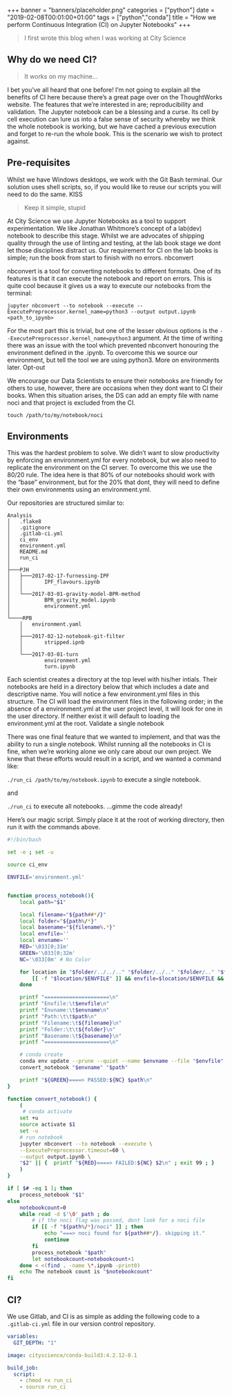 +++
banner = "banners/placeholder.png"
categories = ["python"]
date = "2019-02-08T00:01:00+01:00"
tags = ["python","conda"]
title = "How we perform Continuous Integration (CI) on Jupyter Notebooks"
+++

> I first wrote this blog when I was working at City Science


## Why do we need CI?

> It works on my machine…

I bet you’ve all heard that one before! I’m not going to explain all the benefits of CI here because there’s a great page over on the ThoughtWorks website. The features that we’re interested in are; reproducibility and validation. The Jupyter notebook can be a blessing and a curse. Its cell by cell execution can lure us into a false sense of security whereby we think the whole notebook is working, but we have cached a previous execution and forget to re-run the whole book. This is the scenario we wish to protect against.

## Pre-requisites

Whilst we have Windows desktops, we work with the Git Bash terminal. Our solution uses shell scripts, so, if you would like to reuse our scripts you will need to do the same.
KISS

> Keep it simple, stupid

At City Science we use Jupyter Notebooks as a tool to support experimentation. We like Jonathan Whitmore’s concept of a lab(dev) notebook to describe this stage. Whilst we are advocates of shipping quality through the use of linting and testing, at the lab book stage we dont let those disciplines distract us. Our requirement for CI on the lab books is simple; run the book from start to finish with no errors.
nbconvert

nbconvert is a tool for converting notebooks to different formats. One of its features is that it can execute the notebook and report on errors. This is quite cool because it gives us a way to execute our notebooks from the terminal:

`jupyter nbconvert --to notebook --execute --ExecutePreprocessor.kernel_name=python3 --output output.ipynb <path_to_ipynb>`

For the most part this is trivial, but one of the lesser obvious options is the `--ExecutePreprocessor.kernel_name=python3` argument. At the time of writing there was an issue with the tool which prevented nbconvert honouring the environment defined in the .ipynb. To overcome this we source our environment, but tell the tool we are using python3. More on environments later.
Opt-out

We encourage our Data Scientists to ensure their notebooks are friendly for others to use, however, there are occasions when they dont want to CI their books. When this situation arises, the DS can add an empty file with name noci and that project is excluded from the CI.

`touch /path/to/my/notebook/noci`

## Environments

This was the hardest problem to solve. We didn’t want to slow productivity by enforcing an environment.yml for every notebook, but we also need to replicate the environment on the CI server. To overcome this we use the 80/20 rule. The idea here is that 80% of our notebooks should work with the “base” environment, but for the 20% that dont, they will need to define their own environments using an environment.yml.

Our repositories are structured similar to:
```
Analysis
│   .flake8
│   .gitignore
│   .gitlab-ci.yml
│   ci_env
│   environment.yml
│   README.md
│   run_ci
│
├───PJH
│   ├───2017-02-17-furnessing-IPF
│   │       IPF_flavours.ipynb
│   │
│   └───2017-03-01-gravity-model-BPR-method
│           BPR_gravity_model.ipynb
│           environment.yml
│
└────RPB
    │   environment.yaml
    │
    ├───2017-02-12-notebook-git-filter
    │       stripped.ipnb
    │
    └───2017-03-01-turn
            environment.yml
            turn.ipynb
```
Each scientist creates a directory at the top level with his/her intials. Their notebooks are held in a directory below that which includes a date and descriptive name. You will notice a few environment.yml files in this structure. The CI will load the environment files in the following order; in the absence of a environment.yml at the user project level, it will look for one in the user directory. If neither exist it will default to loading the environment.yml at the root.
Validate a single notebook

There was one final feature that we wanted to implement, and that was the ability to run a single notebook. Whilst running all the notebooks in CI is fine, when we’re working alone we only care about our own project. We knew that these efforts would result in a script, and we wanted a command like:

`./run_ci /path/to/my/notebook.ipynb` to execute a single notebook.

and

`./run_ci` to execute all notebooks.
…gimme the code already!

Here’s our magic script. Simply place it at the root of working directory, then run it with the commands above.
```bash
#!/bin/bash

set -e ; set -u

source ci_env

ENVFILE='environment.yml'


function process_notebook(){
    local path="$1"

    local filename="${path##*/}"
    local folder="${path%/*}"
    local basename="${filename%.*}"
    local envfile=''
    local envname=''
    RED='\033[0;31m'
    GREEN='\033[0;32m'
    NC='\033[0m' # No Color    

    for location in "$folder/../../.." "$folder/../.." "$folder/.." "$folder" ; do
        [[ -f "$location/$ENVFILE" ]] && envfile=$location/$ENVFILE && envname=$(stat --format '%i' $location/$ENVFILE)
    done

    printf "=====================\n"
    printf "Envfile:\t$envfile\n"
    printf "Envname:\t$envname\n"
    printf "Path:\t\t$path\n"
    printf "Filename:\t${filename}\n"
    printf "Folder:\t\t${folder}\n"
    printf "Basename:\t${basename}\n"
    printf "=====================\n"

    # conda create
    conda env update --prune --quiet --name $envname --file "$envfile"
    convert_notebook "$envname" "$path"

    printf "${GREEN}====> PASSED:${NC} $path\n"
}

function convert_notebook() {
    (
     # conda activate
    set +u
    source activate $1
    set -u
    # run notebook
    jupyter nbconvert --to notebook --execute \
    --ExecutePreprocessor.timeout=60 \
    --output output.ipynb \
    "$2" || {  printf "${RED}====> FAILED:${NC} $2\n" ; exit 99 ; }
    )
}

if [ $# -eq 1 ]; then
    process_notebook "$1"
else
    notebookcount=0
    while read -d $'\0' path ; do
        # if the noci flag was passed, dont look for a noci file
        if [[ -f "${path%/*}/noci" ]] ; then
            echo "===> noci found for ${path##*/}. skipping it."
            continue
        fi
        process_notebook "$path"
        let notebookcount=notebookcount+1
    done < <(find . -name \*.ipynb -print0)
    echo The notebook count is "$notebookcount"
fi
```
## CI?

We use Gitlab, and CI is as simple as adding the following code to a `.gitlab-ci.yml` file in our version control repository.
```yaml
variables:
  GIT_DEPTH: "1"

image: cityscience/conda-build3:4.2.12-0.1

build_job:
  script:
    - chmod +x run_ci
    - source run_ci
```
